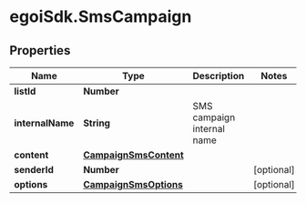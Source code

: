 # egoiSdk.SmsCampaign

## Properties
Name | Type | Description | Notes
------------ | ------------- | ------------- | -------------
**listId** | **Number** |  | 
**internalName** | **String** | SMS campaign internal name | 
**content** | [**CampaignSmsContent**](CampaignSmsContent.md) |  | 
**senderId** | **Number** |  | [optional] 
**options** | [**CampaignSmsOptions**](CampaignSmsOptions.md) |  | [optional] 


